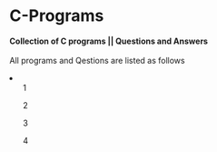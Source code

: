 # C-Programs
<b>Collection of C programs || Questions and Answers </b> <br/>
<br/>
All programs and Qestions are listed as follows <br/>
<li>
  <ol> 1 </ol>
  <ol> 2 </ol>
  <ol> 3 </ol>
  <ol> 4 </ol>
</li>
